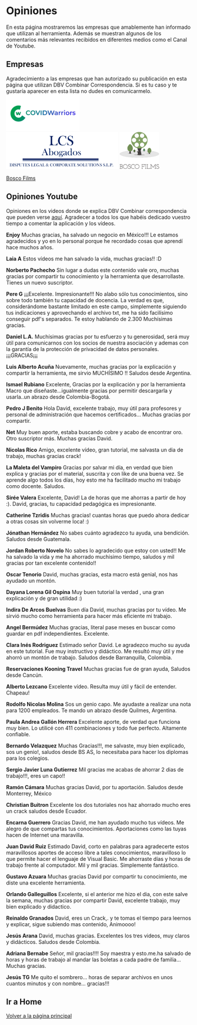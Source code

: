 # Opiniones

En esta página mostraremos las empresas que amablemente han informado que utilizan al herramienta. Además se muestran algunos de los comentarios más relevantes recibidos en diferentes medios como el Canal de Youtube.
## Empresas

Agradecimiento a las empresas que han autorizado su publicación en esta página que utilizan DBV Combinar Correspondencia. Si es tu caso y te gustaría aparecer en esta lista no dudes en comunicarmelo.
<img src="Imagenes/Logos/covidwarriors.jpg" height="100" />
<img src="Imagenes/Logos/Logo_LCS.png" height="100" />
<img src="Imagenes/Logos/bosco_films_logo.png" height="100"/> 

[Bosco Films](https://www.boscofilms.es/)

## Opiniones Youtube
Opiniones en los videos donde se explica DBV Combinar correspondencia que pueden verse [aquí](https://youtube.com/playlist?list=PLnNbmcjjevxss8tF1cEtOe9eh6q6eJQd9). Agradecer a todos los que habéis dedicado vuestro tiempo a comentar la aplicación y los vídeos.

<b>Enjoy</b> Muchas gracias, ha salvado un negocio en México!!! Le estamos agradecidos y yo en lo personal porque he recordado cosas que aprendí hace muchos años.

<b>Laia A</b> Estos vídeos me han salvado la vida, muchas gracias!! :D

<b>Norberto Pachecho</b> Sin lugar a dudas este contenido vale oro, muchas gracias por compartir tu conocimiento y la herramienta que desarrollaste.  Tienes un nuevo suscriptor.

<b>Pere G</b> ¡¡¡Excelente. Impresionante!!! No alabo sólo tus conocimientos, sino sobre todo también tu capacidad de docencia. La verdad es que, considerándome bastante limitado en este campo, simplemente siguiendo tus indicaciones y aprovechando el archivo txt, me ha sido facilísimo conseguir pdf's separados. Te estoy hablando de 2.300
Muchísimas gracias.

<b>Daniel L.A.</b> Muchísimas gracias por tu esfuerzo y tu generosidad, será muy útil para comunicarnos con los socios de nuestra asociación y ademas con la garantía de la protección de privacidad de datos personales. ¡¡¡GRACIAS¡¡¡

<b>Luis Alberto Acuña</b> Nuevamente, muchas gracias por la explicación y compartir la herramienta, me sirvio MUCHÍSIMO !! Saludos desde Argentina.

<b>Ismael Rubiano</b> Excelente, Gracias por la explicación y por la herramienta Macro que diseñaste...igualmente gracias por permitir descargarla y usarla..un abrazo desde Colombia-Bogotá.

<b>Pedro J Benito</b> Hola David, excelente trabajo, muy útil para profesores y personal de administración que hacemos certificados... Muchas gracias por compartir.

<b>Net</b> Muy buen aporte, estaba buscando cobre y acabo de encontrar oro. Otro suscriptor más.  Muchas gracias David.

<b>Nicolas Rico</b> Amigo, excelente vídeo, gran tutorial, me salvasta un dia de trabajo, muchas gracias crack!

<b>La Maleta del Vampiro</b> Gracias por salvar mi día, en verdad que bien explica y gracias por el material, suscrita y con like de una buena vez. Se aprende algo todos los días, hoy esto me ha facilitado mucho mi trabajo como docente. Saludos.

<b>Sirée Valera</b> Excelente, David! La de horas que me ahorras a partir de hoy :). David, gracias, tu capacidad pedagógica es impresionante.

<b>Catherine Tzridis</b> Muchas gracias! cuantas horas que puedo ahora dedicar a otras cosas sin volverme loca! :)

<b>Jónathan Hernández</b> No sabes cuánto agradezco tu ayuda, una bendición. Saludos desde Guatemala.

<b>Jordan Roberto Novelo</b> No sabes lo agradecido que estoy con usted!! Me ha salvado la vida y me ha ahorrado muchisimo tiempo, saludos y mil gracias por tan excelente contenido!!

<b>Oscar Tenorio</b> David, muchas gracias, esta macro está genial, nos has ayudado un montón.

<b>Dayana Lorena Gil Ospina</b> Muy buen tutorial la verdad , una gran explicación y de gran utilidad :)

<b>Indira De Arcos Buelvas</b> Buen día David, muchas gracias por tu vídeo. Me sirvió mucho como herramienta para hacer más eficiente mi trabajo.

<b>Angel Bermúdez</b> Muchas gracias, literal pase meses en buscar como guardar en pdf independientes. Excelente.

<b>Clara Inés Rodriguez</b> Estimado señor David.  Le agradezco mucho su ayuda en este tutorial.  Fue muy instructivo y didáctico. Me resultó muy útil y me ahorró un montón de trabajo. Saludos desde Barranquilla, Colombia.

<b>Reservaciones Kooning Travel</b> Muchas gracias fue de gran ayuda, Saludos desde Cancún.

<b>Alberto Lezcano</b> Excelente vídeo. Resulta muy útil y fácil de entender. Chapeau!

<b>Rodolfo Nicolas Molina</b> Sos un genio capo. Me ayudaste a realizar una nota para 1200 empleados. Te mando un abrazo desde Quilmes, Argentina.

<b>Paula Andrea Gallón Herrera</b> Excelente aporte, de verdad que funciona muy bien. Lo utilicé con 411 combinaciones y todo fue perfecto. Altamente confiable.

<b>Bernardo Velazquez</b> Muchas Gracias!!!, me salvaste, muy bien explicado, sos un genio!, saludos desde BS AS, lo necesitaba para hacer los diplomas para los colegios.

<b>Sergio Javier Luna Gutierrez</b> Mil gracias me acabas de ahorrar 2 dias de trabajo!!!, eres un capo!!

<b>Ramón Cámara</b> Muchas gracias David, por tu aportación. Saludos desde Monterrey, México

<b>Christian Buitron</b> Excelente los dos tutoriales nos haz ahorrado mucho eres un crack saludos desde Ecuador.

<b>Encarna Guerrero</b> Gracias David, me han ayudado mucho tus vídeos. Me alegro de que compartas tus conocimientos. Aportaciones como las tuyas hacen de Internet una maravilla.

<b>Juan David Ruiz</b> Estimado David, corto en palabras para agradecerte estos maravillosos aportes de acceso libre a tales conocimientos, maravilloso lo que permite hacer el lenguaje de Visual Basic. Me ahorraste días y horas de trabajo frente al computador. Mil y mil gracias. Simplemente fantástico.

<b>Gustavo Azuara</b> Muchas gracias David por compartir tu conocimiento, me diste una excelente herramienta.

<b>Orlando Galleguillos</b> Excelente, si el anterior me hizo el dia, con este salve la semana, muchas gracias por compartir David, excelente trabajo, muy bien explicado y didactico.

<b>Reinaldo Granados</b> David, eres un Crack,. y te tomas el tiempo para leernos y explicar, sigue subiendo mas contenido, Animoooo!

<b>Jesús Arana</b> David, muchas gracias. Excelentes los tres videos, muy claros y didácticos. Saludos desde Colombia.

<b>Adriana Bernabe</b> Señor, mil gracias!!!! Soy maestra y esto.me.ha salvado de horas y horas  de trabajo al mandar las boletas a cada padre de familia... Muchas gracias.

<b>Jesús TG</b> Me quito el sombrero... horas de separar archivos en unos cuantos minutos y con nombre... gracias!!!

## Ir a Home
[Volver a la página principal](README.md#combinar-correspondencia)
